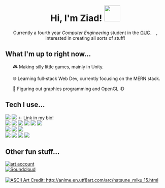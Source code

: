 <h1 align = "center">Hi, I'm Ziad!  <img src="https://media1.giphy.com/media/Hfvg229hwYn7AXRVHJ/giphy.gif" width="50"></h1>
<p align = "center">Currently a fourth year <em>Computer Engineering</em> student in the <a href="https://www.guc.edu.eg/">GUC </a><img src="https://www.guc.edu.eg/20years/img/emblem-guc.png" height="15">, interested in creating all sorts of stuff!</p>

<h2>What I'm up to right now...</h2>
<list>
  <ul><p>🎮 Making silly little games, mainly in Unity.</p></ul>
  <ul><p>🌐 Learning full-stack Web Dev, currently focusing on the MERN stack.</p></ul>
  <ul><p>🎨 Figuring out graphics programming and OpenGL :D</p></ul>
</list>

<h2>Tech I use...</h2>
<div>
  <img src="https://img.shields.io/badge/github-%23181717.svg?&style=flat&logo=github&logoColor=white" />
  <img src="https://img.shields.io/badge/itch.io-%23FA5C5C.svg?&style=flat&logo=itch.io&logoColor=white" />
  <span><- Link in my bio!</span>
</div>
<div>
  <img src="https://custom-icon-badges.demolab.com/badge/c%23-%23239120.svg?logo=cshrp&logoColor=white" />
  <img src="https://img.shields.io/badge/python-%233776AB.svg?&style=flat&logo=python&logoColor=white"/>
  <img src="https://img.shields.io/badge/java-teal?logo=oracle&logoColor=white" />
  <img src="https://img.shields.io/badge/javascript-F7DF1E?logo=javascript&logoColor=000" />
  <img src="https://img.shields.io/badge/html5-%23E34F26.svg?&style=flat&logo=html5&logoColor=white" />
  <img src="https://img.shields.io/badge/css3-%231572B6.svg?&style=flat&logo=css3&logoColor=white" />
</div>
<div>
  <img src="https://img.shields.io/badge/unity-%23000000.svg?&style=flat&logo=unity&logoColor=white" />
  <img src="https://img.shields.io/badge/react-%2320232a.svg?logo=react&logoColor=%2361DAFB" />
  <img src="https://img.shields.io/badge/tailwind%20css-%2338B2AC.svg?logo=tailwind-css&logoColor=white" />
</div>
<div>
  <img src="https://img.shields.io/badge/jetbrains-%23000000.svg?&style=flat&logo=jetbrains&logoColor=white" />
  <img src="https://custom-icon-badges.demolab.com/badge/visual%20studio%20code-0078d7.svg?logo=vsc&logoColor=white"/>
  <img src="https://img.shields.io/badge/linux%20mint-87CF3E?logo=linuxmint&logoColor=fff" />
  <img src="https://img.shields.io/badge/notion-%23000000.svg?&style=flat&logo=notion&logoColor=white" />
</div>

<h2>Other fun stuff...</h2>
<div>
  <a href = "https://www.instagram.com/jermafan2003/">
  <img alt="art account" src="https://img.shields.io/badge/instagram-my_art!-deeppink?style=flat&logo=instagram&logoColor=orange">
</div>
<div>
  <a href = "https://soundcloud.com/stayedfiddle">
  <img alt="Soundcloud" src="https://img.shields.io/badge/soundcloud-my_music!-darkorange?style=flat&logo=soundcloud&logoColor=orange">
</div>

<br/>

<img src = "https://github.com/ZiadElGendy/ZiadElGendy/assets/108495973/42166e9c-2472-4e03-bf60-757e4cef777d" alt ="ASCII Art Credit: http://anime.en.utf8art.com/arc/hatsune_miku_15.html">
